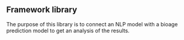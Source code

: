 ## Framework library

The purpose of this library is to connect an NLP model with a bioage prediction model to get an analysis of the results.


